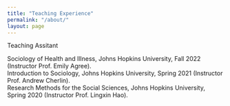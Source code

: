 ```yaml
---
title: "Teaching Experience"
permalink: "/about/"
layout: page
---
```


Teaching Assitant

Sociology of Health and Illness, Johns Hopkins University, Fall 2022 (Instructor Prof. Emily Agree). \
Introduction to Sociology, Johns Hopkins University, Spring 2021 (Instructor Prof. Andrew Cherlin). \
Research Methods for the Social Sciences, Johns Hopkins University, Spring 2020 (Instructor Prof. Lingxin Hao).
